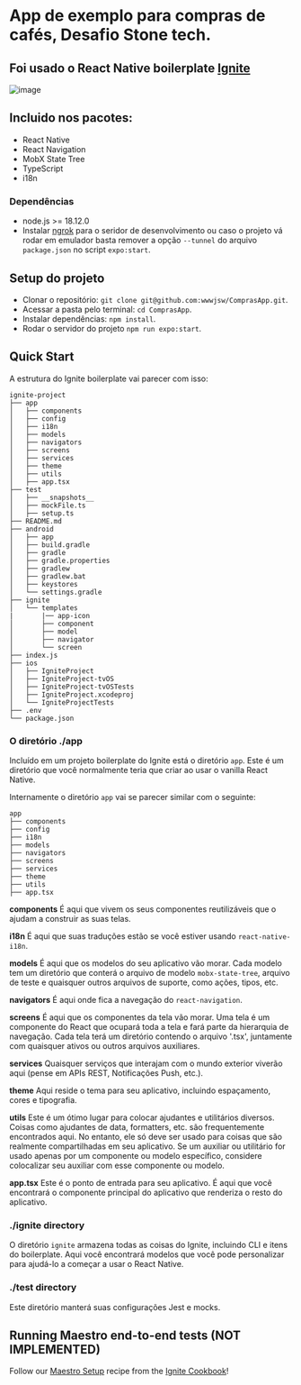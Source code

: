 # App de exemplo para compras de cafés, Desafio Stone tech.

## Foi usado o React Native boilerplate [Ignite](https://github.com/infinitered/ignite)

![image](https://github.com/wwwjsw/ComprasApp/assets/10338666/08ffb107-3e83-4cf5-a225-a54ed0e488aa)

## Incluido nos pacotes:

- React Native
- React Navigation
- MobX State Tree
- TypeScript
- i18n

### Dependências
- node.js >= 18.12.0
- Instalar [ngrok](https://docs.expo.dev/more/expo-cli/#tunneling) para o seridor de desenvolvimento ou caso o projeto vá rodar em emulador basta remover a opção `--tunnel` do arquivo `package.json` no script `expo:start`.

## Setup do projeto
 - Clonar o repositório: `git clone git@github.com:wwwjsw/ComprasApp.git`.
 - Acessar a pasta pelo terminal: `cd ComprasApp`.
 - Instalar dependências: `npm install`.
 - Rodar o servidor do projeto `npm run expo:start`.

## Quick Start

A estrutura do Ignite boilerplate vai parecer com isso:

```
ignite-project
├── app
│   ├── components
│   ├── config
│   ├── i18n
│   ├── models
│   ├── navigators
│   ├── screens
│   ├── services
│   ├── theme
│   ├── utils
│   ├── app.tsx
├── test
│   ├── __snapshots__
│   ├── mockFile.ts
│   ├── setup.ts
├── README.md
├── android
│   ├── app
│   ├── build.gradle
│   ├── gradle
│   ├── gradle.properties
│   ├── gradlew
│   ├── gradlew.bat
│   ├── keystores
│   └── settings.gradle
├── ignite
│   └── templates
|       |── app-icon
│       ├── component
│       ├── model
│       ├── navigator
│       └── screen
├── index.js
├── ios
│   ├── IgniteProject
│   ├── IgniteProject-tvOS
│   ├── IgniteProject-tvOSTests
│   ├── IgniteProject.xcodeproj
│   └── IgniteProjectTests
├── .env
└── package.json

```

### O diretório ./app

Incluído em um projeto boilerplate do Ignite está o diretório `app`. Este é um diretório que você normalmente teria que criar ao usar o vanilla React Native.

Internamente o diretório `app` vai se parecer similar com o seguinte:

```
app
├── components
├── config
├── i18n
├── models
├── navigators
├── screens
├── services
├── theme
├── utils
├── app.tsx
```

**components**
É aqui que vivem os seus componentes reutilizáveis que o ajudam a construir as suas telas.

**i18n**
É aqui que suas traduções estão se você estiver usando `react-native-i18n`.

**models**
É aqui que os modelos do seu aplicativo vão morar. Cada modelo tem um diretório que conterá o arquivo de modelo `mobx-state-tree`, arquivo de teste e quaisquer outros arquivos de suporte, como ações, tipos, etc.

**navigators**
É aqui onde fica a navegação do `react-navigation`.

**screens**
É aqui que os componentes da tela vão morar. Uma tela é um componente do React que ocupará toda a tela e fará parte da hierarquia de navegação. Cada tela terá um diretório contendo o arquivo '.tsx', juntamente com quaisquer ativos ou outros arquivos auxiliares.


**services**
Quaisquer serviços que interajam com o mundo exterior viverão aqui (pense em APIs REST, Notificações Push, etc.).

**theme**
Aqui reside o tema para seu aplicativo, incluindo espaçamento, cores e tipografia.

**utils**
Este é um ótimo lugar para colocar ajudantes e utilitários diversos. Coisas como ajudantes de data, formatters, etc. são frequentemente encontrados aqui. No entanto, ele só deve ser usado para coisas que são realmente compartilhadas em seu aplicativo. Se um auxiliar ou utilitário for usado apenas por um componente ou modelo específico, considere colocalizar seu auxiliar com esse componente ou modelo.

**app.tsx** Este é o ponto de entrada para seu aplicativo. É aqui que você encontrará o componente principal do aplicativo que renderiza o resto do aplicativo.

### ./ignite directory
O diretório `ignite` armazena todas as coisas do Ignite, incluindo CLI e itens do boilerplate. Aqui você encontrará modelos que você pode personalizar para ajudá-lo a começar a usar o React Native.


### ./test directory
Este diretório manterá suas configurações Jest e mocks.

## Running Maestro end-to-end tests (NOT IMPLEMENTED)
Follow our [Maestro Setup](https://ignitecookbook.com/docs/recipes/MaestroSetup) recipe from the [Ignite Cookbook](https://ignitecookbook.com/)!


